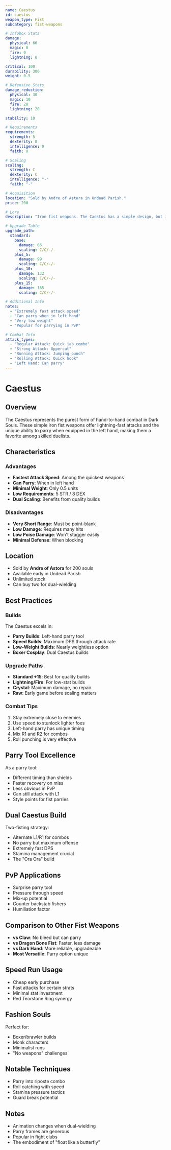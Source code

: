 ```yaml
---
name: Caestus
id: caestus
weapon_type: Fist
subcategory: fist-weapons

# Infobox Stats
damage:
  physical: 66
  magic: 0
  fire: 0
  lightning: 0

critical: 100
durability: 300
weight: 0.5

# Defensive Stats  
damage_reduction:
  physical: 30
  magic: 10
  fire: 20
  lightning: 20

stability: 10

# Requirements
requirements:
  strength: 5
  dexterity: 8
  intelligence: 0
  faith: 0

# Scaling
scaling:
  strength: C
  dexterity: C
  intelligence: "-"
  faith: "-"

# Acquisition
location: "Sold by Andre of Astora in Undead Parish."
price: 200

# Lore
description: "Iron fist weapons. The Caestus has a simple design, but its powerful attack cannot be underestimated."

# Upgrade Table
upgrade_path:
  standard:
    base:
      damage: 66
      scaling: C/C/-/-
    plus_5:
      damage: 99
      scaling: C/C/-/-
    plus_10:
      damage: 132
      scaling: C/C/-/-
    plus_15:
      damage: 165
      scaling: C/C/-/-

# Additional Info
notes:
  - "Extremely fast attack speed"
  - "Can parry when in left hand"
  - "Very low weight"
  - "Popular for parrying in PvP"

# Combat Info
attack_types:
  - "Regular Attack: Quick jab combo"
  - "Strong Attack: Uppercut"
  - "Running Attack: Jumping punch"
  - "Rolling Attack: Quick hook"
  - "Left Hand: Can parry"
---
```


# Caestus

## Overview
The Caestus represents the purest form of hand-to-hand combat in Dark Souls. These simple iron fist weapons offer lightning-fast attacks and the unique ability to parry when equipped in the left hand, making them a favorite among skilled duelists.

## Characteristics

### Advantages
- **Fastest Attack Speed**: Among the quickest weapons
- **Can Parry**: When in left hand
- **Minimal Weight**: Only 0.5 units
- **Low Requirements**: 5 STR / 8 DEX
- **Dual Scaling**: Benefits from quality builds

### Disadvantages
- **Very Short Range**: Must be point-blank
- **Low Damage**: Requires many hits
- **Low Poise Damage**: Won't stagger easily
- **Minimal Defense**: When blocking

## Location
- Sold by **Andre of Astora** for 200 souls
- Available early in Undead Parish
- Unlimited stock
- Can buy two for dual-wielding

## Best Practices

### Builds
The Caestus excels in:
- **Parry Builds**: Left-hand parry tool
- **Speed Builds**: Maximum DPS through attack rate
- **Low-Weight Builds**: Nearly weightless option
- **Boxer Cosplay**: Dual Caestus builds

### Upgrade Paths
- **Standard +15**: Best for quality builds
- **Lightning/Fire**: For low-stat builds
- **Crystal**: Maximum damage, no repair
- **Raw**: Early game before scaling matters

### Combat Tips
1. Stay extremely close to enemies
2. Use speed to stunlock lighter foes
3. Left-hand parry has unique timing
4. Mix R1 and R2 for combos
5. Roll punching is very effective

## Parry Tool Excellence
As a parry tool:
- Different timing than shields
- Faster recovery on miss
- Less obvious in PvP
- Can still attack with L1
- Style points for fist parries

## Dual Caestus Build
Two-fisting strategy:
- Alternate L1/R1 for combos
- No parry but maximum offense
- Extremely fast DPS
- Stamina management crucial
- The "Ora Ora" build

## PvP Applications
- Surprise parry tool
- Pressure through speed
- Mix-up potential
- Counter backstab fishers
- Humiliation factor

## Comparison to Other Fist Weapons
- **vs Claw**: No bleed but can parry
- **vs Dragon Bone Fist**: Faster, less damage
- **vs Dark Hand**: More reliable, upgradeable
- **Most Versatile**: Parry option unique

## Speed Run Usage
- Cheap early purchase
- Fast attacks for certain strats
- Minimal stat investment
- Red Tearstone Ring synergy

## Fashion Souls
Perfect for:
- Boxer/brawler builds
- Monk characters
- Minimalist runs
- "No weapons" challenges

## Notable Techniques
- Parry into riposte combo
- Roll catching with speed
- Stamina pressure tactics
- Guard break potential

## Notes
- Animation changes when dual-wielding
- Parry frames are generous
- Popular in fight clubs
- The embodiment of "float like a butterfly"
